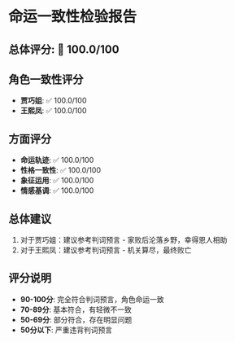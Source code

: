 # 命运一致性检验报告

## 总体评分: 🎉 100.0/100

## 角色一致性评分
- **贾巧姐**: ✅ 100.0/100
- **王熙凤**: ✅ 100.0/100

## 方面评分
- **命运轨迹**: ✅ 100.0/100
- **性格一致性**: ✅ 100.0/100
- **象征运用**: ✅ 100.0/100
- **情感基调**: ✅ 100.0/100

## 总体建议
1. 对于贾巧姐：建议参考判词预言 - 家败后沦落乡野，幸得恩人相助
2. 对于王熙凤：建议参考判词预言 - 机关算尽，最终败亡

## 评分说明
- **90-100分**: 完全符合判词预言，角色命运一致
- **70-89分**: 基本符合，有轻微不一致
- **50-69分**: 部分符合，存在明显问题
- **50分以下**: 严重违背判词预言
